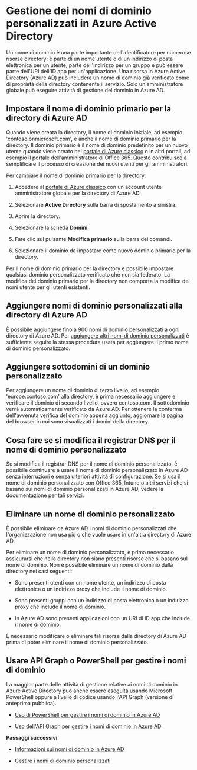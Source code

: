 <properties
	pageTitle="Gestione dei nomi di dominio personalizzati in Azure Active Directory | Microsoft Azure"
	description="Concetti relativi alla gestione e procedure dettagliate per gestire un dominio personalizzato in Azure Active Directory"
	services="active-directory"
	documentationCenter=""
	authors="jeffsta"
	manager="stevenpo"
	editor=""/>

<tags
	ms.service="active-directory"
	ms.workload="identity"
	ms.tgt_pltfrm="na"
	ms.devlang="na"
	ms.topic="article"
	ms.date="04/19/2016"
	ms.author="curtand;jeffsta"/>

# Gestione dei nomi di dominio personalizzati in Azure Active Directory

Un nome di dominio è una parte importante dell'identificatore per numerose risorse directory: è parte di un nome utente o di un indirizzo di posta elettronica per un utente, parte dell'indirizzo per un gruppo e può essere parte dell'URI dell'ID app per un'applicazione. Una risorsa in Azure Active Directory (Azure AD) può includere un nome di dominio già verificato come di proprietà della directory contenente il servizio. Solo un amministratore globale può eseguire attività di gestione del dominio in Azure AD.

## Impostare il nome di dominio primario per la directory di Azure AD

Quando viene creata la directory, il nome di dominio iniziale, ad esempio 'contoso.onmicrosoft.com', è anche il nome di dominio primario per la directory. Il dominio primario è il nome di dominio predefinito per un nuovo utente quando viene creato nel [portale di Azure classico](https://manage.windowsazure.com/) o in altri portali, ad esempio il portale dell'amministratore di Office 365. Questo contribuisce a semplificare il processo di creazione dei nuovi utenti per gli amministratori.

Per cambiare il nome di dominio primario per la directory:

1.  Accedere al [portale di Azure classico](https://manage.windowsazure.com/) con un account utente amministratore globale per la directory di Azure AD.

2.  Selezionare **Active Directory** sulla barra di spostamento a sinistra.

3.  Aprire la directory.

4.  Selezionare la scheda **Domini**.

5.  Fare clic sul pulsante **Modifica primario** sulla barra dei comandi.

6.  Selezionare il dominio da impostare come nuovo dominio primario per la directory.

Per il nome di dominio primario per la directory è possibile impostare qualsiasi dominio personalizzato verificato che non sia federato. La modifica del dominio primario per la directory non comporta la modifica dei nomi utente per gli utenti esistenti.

## Aggiungere nomi di dominio personalizzati alla directory di Azure AD

È possibile aggiungere fino a 900 nomi di dominio personalizzati a ogni directory di Azure AD. Per [aggiungere altri nomi di dominio personalizzati](active-directory-add-domain.md) è sufficiente seguire la stessa procedura usata per aggiungere il primo nome di dominio personalizzato.

## Aggiungere sottodomini di un dominio personalizzato

Per aggiungere un nome di dominio di terzo livello, ad esempio 'europe.contoso.com' alla directory, è prima necessario aggiungere e verificare il dominio di secondo livello, ovvero contoso.com. Il sottodominio verrà automaticamente verificato da Azure AD. Per ottenere la conferma dell'avvenuta verifica del dominio appena aggiunto, aggiornare la pagina del browser in cui sono visualizzati i domini della directory.

## Cosa fare se si modifica il registrar DNS per il nome di dominio personalizzato

Se si modifica il registrar DNS per il nome di dominio personalizzato, è possibile continuare a usare il nome di dominio personalizzato in Azure AD senza interruzioni e senza ulteriori attività di configurazione. Se si usa il nome di dominio personalizzato con Office 365, Intune o altri servizi che si basano sui nomi di dominio personalizzati in Azure AD, vedere la documentazione per tali servizi.

## Eliminare un nome di dominio personalizzato

È possibile eliminare da Azure AD i nomi di dominio personalizzati che l'organizzazione non usa più o che vuole usare in un'altra directory di Azure AD.

Per eliminare un nome di dominio personalizzato, è prima necessario assicurarsi che nella directory non siano presenti risorse che si basano sul nome di dominio. Non è possibile eliminare un nome di dominio dalla directory nei casi seguenti:

-   Sono presenti utenti con un nome utente, un indirizzo di posta elettronica o un indirizzo proxy che include il nome di dominio.

-   Sono presenti gruppi con un indirizzo di posta elettronica o un indirizzo proxy che include il nome di dominio.

-   In Azure AD sono presenti applicazioni con un URI di ID app che include il nome di dominio.

È necessario modificare o eliminare tali risorse dalla directory di Azure AD prima di poter eliminare il nome di dominio personalizzato.

## Usare API Graph o PowerShell per gestire i nomi di dominio

La maggior parte delle attività di gestione relative ai nomi di dominio in Azure Active Directory può anche essere eseguita usando Microsoft PowerShell oppure a livello di codice usando l'API Graph (versione di anteprima pubblica).

-   [Uso di PowerShell per gestire i nomi di dominio in Azure AD](https://msdn.microsoft.com/library/azure/e1ef403f-3347-4409-8f46-d72dafa116e0#BKMK_ManageDomains)

-   [Uso dell'API Graph per gestire i nomi di dominio in Azure AD](https://msdn.microsoft.com/Library/Azure/Ad/Graph/api/domains-operations)

**Passaggi successivi**

-   [Informazioni sui nomi di dominio in Azure AD](active-directory-add-domain-concepts.md)

-   [Gestire i nomi di dominio personalizzati](active-directory-add-manage-domain-names.md)

<!---HONumber=AcomDC_0420_2016-->